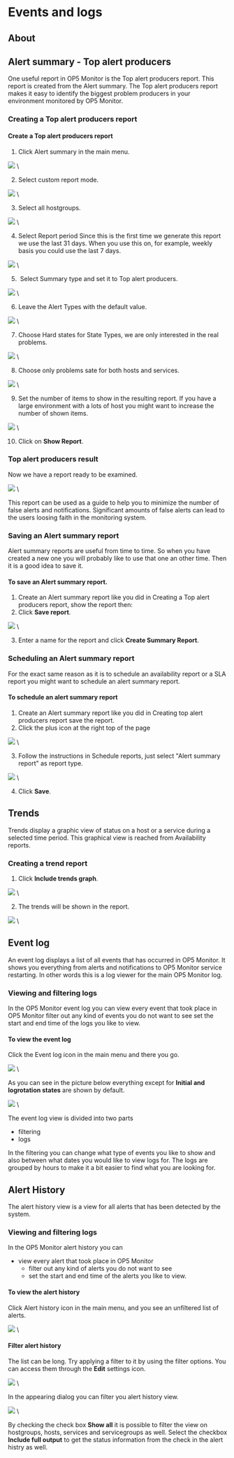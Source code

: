 # Events and logs

## About

## Alert summary - Top alert producers

One useful report in OP5 Monitor is the Top alert producers report. This report is created from the Alert summary.
 The Top alert producers report makes it easy to identify the biggest problem producers in your environment monitored by OP5 Monitor.

### Creating a Top alert producers report

#### Create a Top alert producers report

1. Click Alert summary in the main menu.

![](images/16482316/16678946.png) \


2. Select custom report mode.

![](images/16482316/16678947.png) \


3. Select all hostgroups.

![](images/16482316/16678948.png) \


4. Select Report period Since this is the first time we generate this report we use the last 31 days. When you use this on, for example, weekly basis you could use the last 7 days.

![](images/16482316/16678945.png) \


5.  Select Summary type and set it to Top alert producers.

![](images/16482316/16678949.png) \


6. Leave the Alert Types with the default value.

![](images/16482316/16678952.png) \


7. Choose Hard states for State Types, we are only interested in the real problems.

![](images/16482316/16678950.png) \


8. Choose only problems sate for both hosts and services.

![](images/16482316/16678954.png) \


9. Set the number of items to show in the resulting report. If you have a large environment with a lots of host you might want to increase the number of shown items.

![](images/16482316/16678951.png) \


10. Click on **Show Report**.

### Top alert producers result

Now we have a report ready to be examined.

![](images/16482316/16678956.png) \


 This report can be used as a guide to help you to minimize the number of false alerts and notifications. Significant amounts of false alerts can lead to the users loosing faith in the monitoring system.

### Saving an Alert summary report

Alert summary reports are useful from time to time. So when you have created a new one you will probably like to use that one an other time. Then it is a good idea to save it.

#### To save an Alert summary report.

1. Create an Alert summary report like you did in Creating a Top alert producers report, show the report then:
2. Click **Save report**.

![](images/16482316/16678955.png) \


3. Enter a name for the report and click **Create Summary Report**.

### Scheduling an Alert summary report

For the exact same reason as it is to schedule an availability report or a SLA report you might want to schedule an alert summary report.

#### To schedule an alert summary report

1. Create an Alert summary report like you did in Creating top alert producers report save the report.
2. Click the plus icon at the right top of the page

![](images/16482316/16678953.png) \


3. Follow the instructions in Schedule reports, just select "Alert summary report" as report type.

![](images/16482316/16678958.png) \


4. Click **Save**.

## Trends

Trends display a graphic view of status on a host or a service during a selected time period. This graphical view is reached from Availability reports.

### Creating a trend report

1. Click **Include trends graph**.

![](images/16482316/16678957.png) \


2. The trends will be shown in the report.

![](images/16482316/16679215.png) \


## Event log

An event log displays a list of all events that has occurred in OP5 Monitor. It shows you everything from alerts and notifications to OP5 Monitor service restarting. In other words this is a log viewer for the main OP5 Monitor log.

### Viewing and filtering logs

In the OP5 Monitor event log you can
 view every event that took place in OP5 Monitor
 filter out any kind of events you do not want to see
 set the start and end time of the logs you like to view.

#### To view the event log

Click the Event log icon in the main menu and there you go.

![](images/16482316/16679217.png) \


As you can see in the picture below everything except for **Initial and logrotation states** are shown by default.

![](images/16482316/16679216.png) \


The event log view is divided into two parts

- filtering
- logs

In the filtering you can change what type of events you like to show and also between what dates you would like to view logs for.
 The logs are grouped by hours to make it a bit easier to find what you are looking for.

## Alert History

The alert history view is a view for all alerts that has been detected by the system.

### Viewing and filtering logs

In the OP5 Monitor alert history you can

- view every alert that took place in OP5 Monitor
  - filter out any kind of alerts you do not want to see
  - set the start and end time of the alerts you like to view.

#### To view the alert history

Click Alert history icon in the main menu, and you see an unfiltered list of alerts.

![](images/16482316/16679219.png) \


#### Filter alert history

The list can be long. Try applying a filter to it by using the filter options. You can access them through the **Edit** settings icon.

![](images/16482316/16679220.png) \


 In the appearing dialog you can filter you alert history view.

![](images/16482316/16679218.png) \


 By checking the check box **Show all** it is possible to filter the view on hostgroups, hosts, services and servicegroups as well.
 Select the checkbox **Include full output** to get the status information from the check in the alert histry as well.
